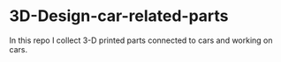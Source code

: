 # 3D-Design-car-related-parts
In this repo I collect 3-D printed parts connected to cars and working on cars.
